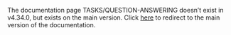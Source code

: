 The documentation page TASKS/QUESTION-ANSWERING doesn’t exist in v4.34.0, but exists on the main version. Click [here](/docs/transformers/main/en/tasks/question-answering) to redirect to the main version of the documentation.